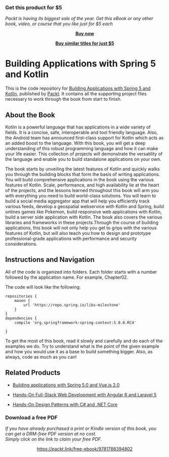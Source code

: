 
### Get this product for $5

<i>Packt is having its biggest sale of the year. Get this eBook or any other book, video, or course that you like just for $5 each</i>


<b><p align='center'>[Buy now](https://packt.link/9781788394802)</p></b>


<b><p align='center'>[Buy similar titles for just $5](https://subscription.packtpub.com/search)</p></b>


# Building Applications with Spring 5 and Kotlin
This is the code repository for [Building Applications with Spring 5 and Kotlin](https://www.packtpub.com/application-development/building-applications-spring-5-and-kotlin?utm_source=github&utm_medium=repository&utm_campaign=9781788394802), published by [Packt](https://www.packtpub.com/?utm_source=github). It contains all the supporting project files necessary to work through the book from start to finish.
## About the Book
Kotlin is a powerful language that has applications in a wide variety of fields. It is a concise, safe, interoperable and tool friendly language. Also, the Android team has announced first-class support for Kotlin which acts as an added boost to the language. With this book, you will get a deep understanding of this robust programming language and how it can make your life easier. This collection of projects will demonstrate the versatility of the language and enable you to build standalone applications on your own.

The book starts by unveiling the latest features of Kotlin and quickly walks you through the building blocks that form the basis of writing applications. You will build comprehensive applications in the book using the various features of Kotlin. Scale, performance, and high availability lie at the heart of the projects, and the lessons learned throughout this book will arm you with everything you need to build world-class solutions. You will learn to build a social media aggregator app that will help you efficiently track various feeds, develop a geospatial webservice with Kotlin and Spring, build onlines games like Pokemon, build responsive web applications with Kotlin, build a server side application with Kotlin. The book also covers the various libraries and frameworks in these projects.Through the course of building applications, this book will not only help you get to grips with the various features of Kotlin, but will also teach you how to design and prototype professional-grade applications with performance and security considerations.

## Instructions and Navigation
All of the code is organized into folders. Each folder starts with a number followed by the application name. For example, Chapter02.



The code will look like the following:
```
repositories { 
    maven { 
        url 'https://repo.spring.io/libs-milestone' 
    } 
}  
dependencies { 
    compile 'org.springframework:spring-context:5.0.0.RC4' 
 
} 
```

To get the most of this book, read it slowly and carefully and do each of the examples we do. 
Try to understand what is the point of the given example and how you would use it as a base to build something bigger.
Also, as always, code as much as you can!

## Related Products
* [Building applications with Spring 5.0 and Vue.js 2.0](https://www.packtpub.com/application-development/building-applications-spring-50-and-vuejs-20?utm_source=github&utm_medium=repository&utm_campaign=9781788836968)

* [Hands-On Full-Stack Web Development with Angular 6 and Laravel 5](https://www.packtpub.com/web-development/hands-full-stack-web-development-angular-6-and-laravel-5?utm_source=github&utm_medium=repository&utm_campaign=9781788833912)

* [Hands-On Design Patterns with C# and .NET Core](https://www.packtpub.com/application-development/hands-design-patterns-c-and-net-core?utm_source=github&utm_medium=repository&utm_campaign=9781789133646)
### Download a free PDF

 <i>If you have already purchased a print or Kindle version of this book, you can get a DRM-free PDF version at no cost.<br>Simply click on the link to claim your free PDF.</i>
<p align="center"> <a href="https://packt.link/free-ebook/9781788394802">https://packt.link/free-ebook/9781788394802 </a> </p>